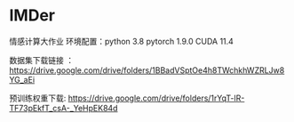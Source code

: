 # IMDer
情感计算大作业
环境配置：python 3.8  pytorch 1.9.0 CUDA 11.4

数据集下载链接 ：  https://drive.google.com/drive/folders/1BBadVSptOe4h8TWchkhWZRLJw8YG_aEi

预训练权重下载:  https://drive.google.com/drive/folders/1rYqT-lR-TF73pEkfT_csA-_YeHpEK84d
